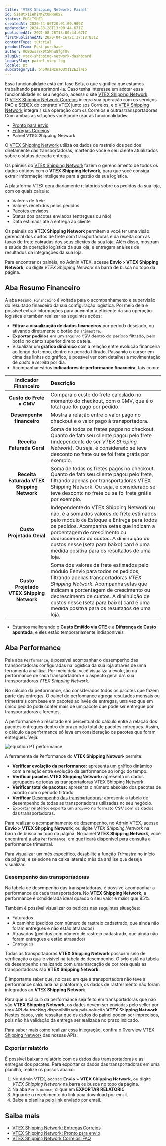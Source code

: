```yaml
---
title: 'VTEX Shipping Network: Painel'
id: 51e8tx1IehiN4ZtURRWU92
status: PUBLISHED
createdAt: 2020-04-06T20:01:00.909Z
updatedAt: 2024-08-28T13:00:44.671Z
publishedAt: 2024-08-28T13:00:44.671Z
firstPublishedAt: 2020-04-16T21:37:18.831Z
contentType: tutorial
productTeam: Post-purchase
author: 0QBQws7rk0t5Mnu8fgfUv
slugEN: vtex-shipping-network-dashboard
legacySlug: painel-vtex-log
locale: pt
subcategoryId: 5n5MnINzWTQUX1I2EZl4Ib
---
```


<div class="alert alert-info">
Essa funcionalidade está em fase Beta, o que significa que estamos trabalhando para aprimorá-la. Caso tenha interesse em adotar essa funcionalidade no seu negócio, acesse o site <a href="https://vtex.com/br-pt/shipping-network/">VTEX Shipping Network</a>.
</div>

<div class="alert alert-warning">
O <a href="https://help.vtex.com/pt/tutorial/vtex-shipping-network-correios-faq--2Wavf7Wie5GEUAEHKtn5oC">VTEX Shipping Network Correios</a> integra sua operação com os serviços PAC e SEDEX do contrato VTEX junto aos Correios, e o <a href="https://vtex.com/br-pt/shipping-network/">VTEX Shipping Network</a> integra a sua operação com os Correios e outras transportadoras. Com ambas as soluções você pode usar as funcionalidades:
<ul>
  <li><a href="https://help.vtex.com/pt/tutorial/pronto-para-envio--5YOZV7Aotv3pap0fGNESDs">Pronto para envio</a></li>
  <li><a href="https://help.vtex.com/pt/tutorial/entregas-correios-vtex-shipping-network--5CZRA0lq60EecmwZpsjvfq">Entregas Correios</a></li>
  <li>Painel VTEX Shipping Network</li></ul>
</div>

O [VTEX Shipping Network](https://vtex.com/br-pt/shipping-network/) utiliza os dados de rastreio dos pedidos diretamente das transportadoras, mantendo você e seu cliente atualizados sobre o status de cada entrega.

Os painéis do [VTEX Shipping Network](https://vtex.com/br-pt/shipping-network/) fazem o gerenciamento de  todos os dados obtidos com o **VTEX Shipping Network**, para que você consiga extrair informação inteligente para a gestão da sua logística.

A plataforma VTEX gera diariamente relatórios sobre os pedidos da sua loja, com os quais calcula: 
- Valores de frete
- Valores recebidos pelos pedidos
- Pacotes enviados
- Status dos pacotes enviados (entregues ou não)
- Data estimada até a entrega ao cliente

Os painéis do **VTEX Shipping Network** permitem a você ter uma visão gerencial dos custos de frete com transportadoras e da receita com as taxas de frete cobradas dos seus clientes da sua loja. Além disso, mostram a saúde da operação logística da sua loja, e entregam análises de resultados da integrações da sua loja.

Para encontrar os painéis, no Admin VTEX, acesse **Envio > VTEX Shipping Network**, ou digite *VTEX Shipping Network* na barra de busca no topo da página.

## Aba Resumo Financeiro

A aba `Resumo Financeiro` é voltada para o acompanhamento e supervisão do resultado financeiro da sua configuração logística. Por meio dela é possível extrair informações para auemntar a eficiente da sua operação logística e também realizar as seguintes ações:

- **Filtrar a visualização de dados financeiros** por período desejado, ou ativando diretamente o botão de `Trimestre`. 
- **Exportar pedidos** em um arquivo CSV dentro do período filtrado, pelo botão no canto superior direito da tela.
- Visualizar um **gráfico dinâmico** com a relação entre evolução financeira ao longo do tempo, dentro do período filtrado. Passando o cursor em cima das linhas do gráfico, é possível ver com detalhes a movimentação de *custo* e *receita* por dia.
- Acompanhar vários **indicadores de performance financeira**, tais como:

| **Indicador Financeiro** | **Descrição** |
| :----------: | :---------- |
| **Custo do Frete x GMV** | Compara o custo do frete calculado no momento do checkout, com o GMV, que é o total que foi pago por pedido. |
| **Desempenho financeiro** | Mostra a relação entre o valor pago no checkout e o valor pago à transportadora. |
| **Receita Faturada Geral** | Soma de todos os fretes pagos no checkout. Quanto de fato seu cliente pagou pelo frete (independente de ser _VTEX Shipping Network_). Ou seja, é considerado se teve desconto no frete ou se foi frete grátis por exemplo. |
| **Receita Faturada VTEX Shipping Network** | Soma de todos os fretes pagos no checkout. Quanto de fato seu cliente pagou pelo frete, filtrando apenas por transportadoras VTEX Shipping Network. Ou seja, é considerado se teve desconto no frete ou se foi frete grátis por exemplo. |
| **Custo Projetado Geral** | Independente do VTEX Shipping Network ou não, é a soma dos valores de frete estimados pelo módulo de Estoque e Entrega para todos os pedidos. Acompanha setas que indicam a porcentagem de crescimento ou decrescimento de custos. A diminuição de custos nesse  (seta para baixo) card é uma medida positiva para os resultados de uma loja. |
| **Custo Projetado VTEX Shipping Network** | Soma dos valores de frete estimados pelo módulo Eenvio para todos os pedidos, filtrando apenas transportadoras _VTEX Shipping Network_. Acompanha setas que indicam a porcentagem de crescimento ou decrescimento de custos.  A diminuição de custos nesse (seta para baixo) card é uma medida positiva para os resultados de uma loja. |

* Estamos melhorando o **Custo Emitido via CTE** e a **Diferença de Custo apontada**, e eles estão temporariamente indisponíveis.

## Aba Performance

Pela aba `Performance`, é possível acompanhar o desempenho das transportadoras configuradas na logística da sua loja através de uma ferramenta analítica. Por meio dela, você visualiza a evolução da performance de cada transportadora e o aspecto geral das sua transportadoras _VTEX Shipping Network_.

No cálculo da performance, são considerados todos os pacotes que fazem parte das entregas. O painel de performance agrega resultados mensais ou trimestrais com base em pacotes ao invés de entregas, uma vez que em único pedido pode conter mais de um pacote que pode ser entregue por transportadoras diferentes.

A performance é o resultado em percentual do cálculo entre a relação dos pacotes entregues dentro do  prazo pelo total de pacotes entregues. Assim, o cálculo da performance só leva em consideração os pacotes que foram entregues. Veja:

![equation PT performance](//images.ctfassets.net/alneenqid6w5/24t2KA8ivoNmb4y3oaDDxf/5f190d7ed6439920a22dfbb5d86fe127/CodeCogsEqn.gif)

 A ferramenta de Performance do **VTEX Shipping Network** permite:

- **Verificar evolução da performance:** apresenta um gráfico dinâmico com a relação entre evolução da performance ao longo do tempo. 
- **Verificar pacotes VTEX Shipping Network:** apresenta os dados agrupados de todas as transportadoras VTEX Shipping Network.
- **Verificar total de pacotes:** apresenta o número absoluto dos pacotes de acordo com o período filtrado.
- **Verificar** [Desempenho das transportadoras](#desempenho-das-transportadoras): apresenta a tabela de desempenho de todas as transportadoras utilizadas no seu negócio.
- [Exportar relatório](#exportar-relatorio): exporta um arquivo no formato CSV com os dados das transportadoras.

Para realizar o acompanhamento de desempenho, no Admin VTEX, acesse **Envio > VTEX Shipping Network**, ou digite *VTEX Shipping Network* na barra de busca no topo da página. No painel **VTEX Shipping Network**, você encontrará a aba `Performance`, em que ficará disponível para consulta a performance trimestral. 

Para visualizar um mês específico, desabilite a função _Trimestre_ no início da página, e selecione na caixa lateral o mês da análise que deseja visualizar.

### Desempenho das transportadoras

Na tabela de desempenho das transportadoras, é possível acompanhar a performance de cada transportadora. No **VTEX Shipping Network**, a performance é considerada ideal quando o seu valor é maior que 95%. 

Também é possível visualizar os pedidos nas seguintes situações:
- Faturados
- A caminho (pedidos com número de rastreio cadastrado, que ainda não foram entregues e não estão atrasados)
- Atrasados (pedidos com número de rastreio cadastrado, que ainda não foram entregues e estão atrasados)
- Entregues 

Todas as transportadoras **VTEX Shipping Network** possuem selo de verificação o qual é visível na tabela de desempenho. O selo está na tabela de desempenho  sinalizando com uma marcação de cor rosa quais as transportadoras são **VTEX Shipping Network**.

<div class="alert alert-warning">
É importante saber que, no caso em que a transportadora não teve a performance calculada na plataforma, os dados de rastreamento não foram integrados ao <b>VTEX Shipping Network</b>.
</div>

Para que o cálculo da performance seja feito em transportadoras que não são **VTEX Shipping Network**, os dados devem ser enviados pelo seller por uma API de tracking disponibilizada pela solução **VTEX Shipping Network**. Nestes casos, vale ressaltar que os dados do painel podem ser imprecisos, pois não há validação da entrega ser realizada no prazo indicado. 

Para saber mais como realizar essa integração, confira o [Overview VTEX Shipping Network](https://developers.vtex.com/docs/api-reference/vtex-shipping-network-api) das nossas APIs.

### Exportar relatório

É possível baixar o relatório com os dados das transportadoras e as entregas dos pacotes. Para exportar os dados das transportadoras em uma planilha, realize os passos abaixo:

1. No Admin VTEX, acesse **Envio > VTEX Shipping Network**, ou digite *VTEX Shipping Network* na barra de busca no topo da página.
2. Na aba `Performance`, clique em **EXPORTAR RELATÓRIO**.
4. Aguarde o recebimento do link para download por email. 
5. Baixe a planilha pelo link enviado por email.

## Saiba mais

* [VTEX Shipping Network: Entregas Correios](https://help.vtex.com/pt/tutorial/entregas-correios-vtex-shipping-network--5CZRA0lq60EecmwZpsjvfq)
* [VTEX Shipping Network: Pronto para envio](https://help.vtex.com/pt/tutorial/pronto-para-envio--5YOZV7Aotv3pap0fGNESDs)
* [VTEX Shipping Network Correios: FAQ](https://help.vtex.com/pt/tutorial/vtex-shipping-network-correios-faq--2Wavf7Wie5GEUAEHKtn5oC)

